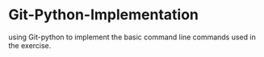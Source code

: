 # Git-Python-Implementation
using Git-python to implement the basic command line commands used in the exercise. 
